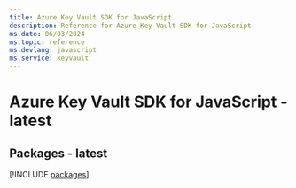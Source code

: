 ```yaml
---
title: Azure Key Vault SDK for JavaScript
description: Reference for Azure Key Vault SDK for JavaScript
ms.date: 06/03/2024
ms.topic: reference
ms.devlang: javascript
ms.service: keyvault
---
```

# Azure Key Vault SDK for JavaScript - latest
## Packages - latest
[!INCLUDE [packages](key-vault-index.md)]